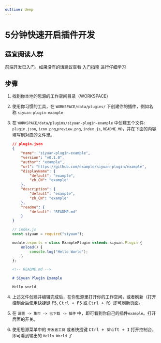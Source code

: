 ```yaml
---
outline: deep
---
```


# 5分钟快速开启插件开发

## 适宜阅读人群

前端开发已入门。如果没有的话建议查看 [入门指南](./startup.md) 进行仔细学习

## 步骤

1. 找到你本地的思源的工作空间目录（WORKSPACE）
2. 使用你习惯的工具，在 `WORKSPACE/data/plugins/` 下创建你的插件，例如名称 `siyuan-plugin-example`
3. 在 `WORKSPACE/data/plugins/siyuan-plugin-example` 中创建五个文件: `plugin.json`, `icon.png`,`preview.png`, `index.js`, `README.MD`，并在下面的内容填写到对应的文件里。

   ```json
   // plugin.json
   {
       "name": "siyuan-plugin-example",
       "version": "v0.1.0",
       "author": "example",
       "url": "https://github.com/example/siyuan-plugin/example",
       "displayName": {
           "default": "example",
           "zh_CN": "example"
       },
       "description": {
           "default": "example",
           "zh_CN": "example"
       },
       "readme": {
           "default": "README.md"
       }
   }
   ```

   ```javascript
   // index.js
   const siyuan = require("siyuan");

   module.exports = class ExamplePlugin extends siyuan.Plugin {
       onload() {
           console.log("Hello World");
       }
   };
   ```

   ```markdown
   <!-- README.md -->

   # Siyuan Plugin Example

   Hello world
   ```

4. 上述文件创建并编辑完成后，在你思源里打开你的工作空间，或者刷新（打开控制台后使用快捷键 <kbd>F5</kbd>, <kbd>Ctrl + F5</kbd> 或 <kbd>Ctrl + R</kbd>）即可刷新页面。
5. 在 `设置 -> 集市 -> 已下载 -> 插件` 中，即可看到你自己的插件`example`。打开后面的开关。
6. 使用思源菜单中的 `开发者工具` 或者快捷键 <kbd>Ctrl + Shift + I</kbd> 打开控制台，即可看到输出的 `Hello World` 了

